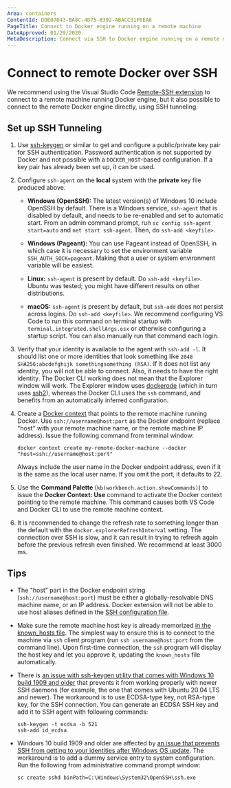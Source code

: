 ```yaml
---
Area: containers
ContentId: DDE07043-BA8C-4D75-B392-ABACC31F6EA8
PageTitle: Connect to Docker engine running on a remote machine
DateApproved: 01/29/2020
MetaDescription: Connect via SSH to Docker engine running on a remote machine and use the remote machine as a development environment for Visual Studio Code.
---
```


# Connect to remote Docker over SSH

We recommend using the Visual Studio Code [Remote-SSH extension](/docs/containers/choosing-dev-environment.md#remote-machine) to connect to a remote machine running Docker engine, but it also possible to connect to the remote Docker engine directly, using SSH tunneling.

## Set up SSH Tunneling

1. Use [ssh-keygen](https://www.ssh.com/ssh/keygen) or similar to get and configure a public/private key pair for SSH authentication. Password authentication is not supported by Docker and not possible with a `DOCKER_HOST`-based configuration. If a key pair has already been set up, it can be used.

1. Configure `ssh-agent` on the **local** system with the **private** key file produced above.

   - **Windows (OpenSSH):** The latest version(s) of Windows 10 include OpenSSH by default. There is a Windows service, `ssh-agent` that is disabled by default, and needs to be re-enabled and set to automatic start. From an admin command prompt, run `sc config ssh-agent start=auto` and `net start ssh-agent`. Then, do `ssh-add <keyfile>`.

   - **Windows (Pageant):** You can use Pageant instead of OpenSSH, in which case it is necessary to set the environment variable `SSH_AUTH_SOCK=pageant`. Making that a user or system environment variable will be easiest.

   - **Linux:** `ssh-agent` is present by default. Do `ssh-add <keyfile>`. Ubuntu was tested; you might have different results on other distributions.

   - **macOS:** `ssh-agent` is present by default, but `ssh-add` does not persist across logins. Do `ssh-add <keyfile>`. We recommend configuring VS Code to run this command on terminal startup with `terminal.integrated.shellArgs.osx` or otherwise configuring a startup script. You can also manually run that command each login.

1. Verify that your identity is available to the agent with `ssh-add -l`. It should list one or more identities that look something like `2048 SHA256:abcdefghijk somethingsomething (RSA)`. If it does not list any identity, you will not be able to connect. Also, it needs to have the right identity. The Docker CLI working does not mean that the Explorer window will work. The Explorer window uses [dockerode](https://www.npmjs.com/package/dockerode) (which in turn uses [ssh2](https://www.npmjs.com/package/ssh2)), whereas the Docker CLI uses the `ssh` command, and benefits from an automatically inferred configuration.

1. Create a [Docker context](https://docs.docker.com/engine/context/working-with-contexts/) that points to the remote machine running Docker. Use `ssh://username@host:port` as the Docker endpoint (replace "host" with your remote machine name, or the remote machine IP address). Issue the following command from terminal window:

   ```shell
   docker context create my-remote-docker-machine --docker "host=ssh://username@host:port"
   ```

   Always include the user name in the Docker endpoint address, even if it is the same as the local user name. If you omit the port, it defaults to 22.

1. Use the **Command Palette** (`kb(workbench.action.showCommands)`) to issue the **Docker Context: Use** command to activate the Docker context pointing to the remote machine. This command causes both VS Code and Docker CLI to use the remote machine context.

1. It is recommended to change the refresh rate to something longer than the default with the `docker.explorerRefreshInterval` setting. The connection over SSH is slow, and it can result in trying to refresh again before the previous refresh even finished. We recommend at least 3000 ms.

## Tips

- The "host" part in the Docker endpoint string (`ssh://username@host:port`) must be either a globally-resolvable DNS machine name, or an IP address. Docker extension will not be able to use host aliases defined in the [SSH configuration file](https://www.ssh.com/ssh/config/).

- Make sure the remote machine host key is already memorized [in the known_hosts file](https://www.ssh.com/ssh/key/#known-host-keys). The simplest way to ensure this is to connect to the machine via `ssh` client program (run `ssh username@host:port` from the command line). Upon first-time connection, the `ssh` program will display the host key and let you approve it, updating the `known_hosts` file automatically.

- There is [an issue with ssh-keygen utility that comes with Windows 10 build 1909 and older](https://github.com/PowerShell/Win32-OpenSSH/issues/1263) that prevents it from working properly with newer SSH daemons (for example, the one that comes with Ubuntu 20.04 LTS and newer). The workaround is to use ECDSA-type key, not RSA-type key, for the SSH connection. You can generate an ECDSA SSH key and add it to SSH agent with following commands:

  ```shell
  ssh-keygen -t ecdsa -b 521
  ssh-add id_ecdsa
  ```

- Windows 10 build 1909 and older are affected by [an issue that prevents SSH from getting to your identities after Windows OS update](https://github.com/PowerShell/Win32-OpenSSH/issues/1234). The workaround is to add a dummy service entry to system configuration. Run the following from administrative command prompt window:

  ```shell
  sc create sshd binPath=C:\Windows\System32\OpenSSH\ssh.exe
  ```
